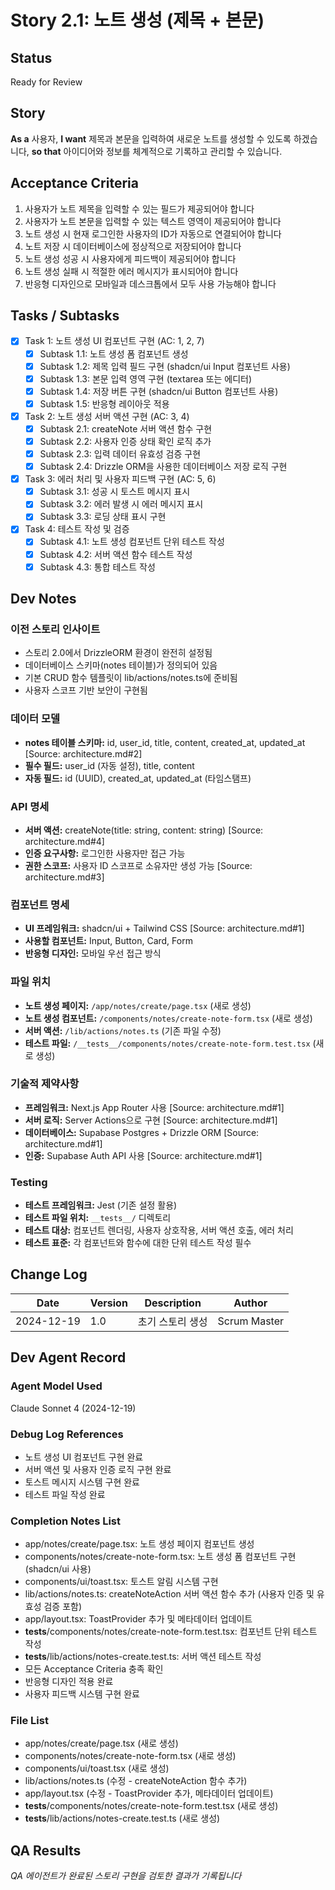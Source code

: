 # Story 2.1: 노트 생성 (제목 + 본문)

## Status
Ready for Review

## Story
**As a** 사용자,
**I want** 제목과 본문을 입력하여 새로운 노트를 생성할 수 있도록 하겠습니다,
**so that** 아이디어와 정보를 체계적으로 기록하고 관리할 수 있습니다.

## Acceptance Criteria
1. 사용자가 노트 제목을 입력할 수 있는 필드가 제공되어야 합니다
2. 사용자가 노트 본문을 입력할 수 있는 텍스트 영역이 제공되어야 합니다
3. 노트 생성 시 현재 로그인한 사용자의 ID가 자동으로 연결되어야 합니다
4. 노트 저장 시 데이터베이스에 정상적으로 저장되어야 합니다
5. 노트 생성 성공 시 사용자에게 피드백이 제공되어야 합니다
6. 노트 생성 실패 시 적절한 에러 메시지가 표시되어야 합니다
7. 반응형 디자인으로 모바일과 데스크톱에서 모두 사용 가능해야 합니다

## Tasks / Subtasks
- [x] Task 1: 노트 생성 UI 컴포넌트 구현 (AC: 1, 2, 7)
  - [x] Subtask 1.1: 노트 생성 폼 컴포넌트 생성
  - [x] Subtask 1.2: 제목 입력 필드 구현 (shadcn/ui Input 컴포넌트 사용)
  - [x] Subtask 1.3: 본문 입력 영역 구현 (textarea 또는 에디터)
  - [x] Subtask 1.4: 저장 버튼 구현 (shadcn/ui Button 컴포넌트 사용)
  - [x] Subtask 1.5: 반응형 레이아웃 적용
- [x] Task 2: 노트 생성 서버 액션 구현 (AC: 3, 4)
  - [x] Subtask 2.1: createNote 서버 액션 함수 구현
  - [x] Subtask 2.2: 사용자 인증 상태 확인 로직 추가
  - [x] Subtask 2.3: 입력 데이터 유효성 검증 구현
  - [x] Subtask 2.4: Drizzle ORM을 사용한 데이터베이스 저장 로직 구현
- [x] Task 3: 에러 처리 및 사용자 피드백 구현 (AC: 5, 6)
  - [x] Subtask 3.1: 성공 시 토스트 메시지 표시
  - [x] Subtask 3.2: 에러 발생 시 에러 메시지 표시
  - [x] Subtask 3.3: 로딩 상태 표시 구현
- [x] Task 4: 테스트 작성 및 검증
  - [x] Subtask 4.1: 노트 생성 컴포넌트 단위 테스트 작성
  - [x] Subtask 4.2: 서버 액션 함수 테스트 작성
  - [x] Subtask 4.3: 통합 테스트 작성

## Dev Notes

### 이전 스토리 인사이트
- 스토리 2.0에서 DrizzleORM 환경이 완전히 설정됨
- 데이터베이스 스키마(notes 테이블)가 정의되어 있음
- 기본 CRUD 함수 템플릿이 lib/actions/notes.ts에 준비됨
- 사용자 스코프 기반 보안이 구현됨

### 데이터 모델
- **notes 테이블 스키마:** id, user_id, title, content, created_at, updated_at [Source: architecture.md#2]
- **필수 필드:** user_id (자동 설정), title, content
- **자동 필드:** id (UUID), created_at, updated_at (타임스탬프)

### API 명세
- **서버 액션:** createNote(title: string, content: string) [Source: architecture.md#4]
- **인증 요구사항:** 로그인한 사용자만 접근 가능
- **권한 스코프:** 사용자 ID 스코프로 소유자만 생성 가능 [Source: architecture.md#3]

### 컴포넌트 명세
- **UI 프레임워크:** shadcn/ui + Tailwind CSS [Source: architecture.md#1]
- **사용할 컴포넌트:** Input, Button, Card, Form
- **반응형 디자인:** 모바일 우선 접근 방식

### 파일 위치
- **노트 생성 페이지:** `/app/notes/create/page.tsx` (새로 생성)
- **노트 생성 컴포넌트:** `/components/notes/create-note-form.tsx` (새로 생성)
- **서버 액션:** `/lib/actions/notes.ts` (기존 파일 수정)
- **테스트 파일:** `/__tests__/components/notes/create-note-form.test.tsx` (새로 생성)

### 기술적 제약사항
- **프레임워크:** Next.js App Router 사용 [Source: architecture.md#1]
- **서버 로직:** Server Actions으로 구현 [Source: architecture.md#1]
- **데이터베이스:** Supabase Postgres + Drizzle ORM [Source: architecture.md#1]
- **인증:** Supabase Auth API 사용 [Source: architecture.md#1]

### Testing
- **테스트 프레임워크:** Jest (기존 설정 활용)
- **테스트 파일 위치:** `__tests__/` 디렉토리
- **테스트 대상:** 컴포넌트 렌더링, 사용자 상호작용, 서버 액션 호출, 에러 처리
- **테스트 표준:** 각 컴포넌트와 함수에 대한 단위 테스트 작성 필수

## Change Log
| Date | Version | Description | Author |
|------|---------|-------------|---------|
| 2024-12-19 | 1.0 | 초기 스토리 생성 | Scrum Master |

## Dev Agent Record

### Agent Model Used
Claude Sonnet 4 (2024-12-19)

### Debug Log References
- 노트 생성 UI 컴포넌트 구현 완료
- 서버 액션 및 사용자 인증 로직 구현 완료
- 토스트 메시지 시스템 구현 완료
- 테스트 파일 작성 완료

### Completion Notes List
- app/notes/create/page.tsx: 노트 생성 페이지 컴포넌트 생성
- components/notes/create-note-form.tsx: 노트 생성 폼 컴포넌트 구현 (shadcn/ui 사용)
- components/ui/toast.tsx: 토스트 알림 시스템 구현
- lib/actions/notes.ts: createNoteAction 서버 액션 함수 추가 (사용자 인증 및 유효성 검증 포함)
- app/layout.tsx: ToastProvider 추가 및 메타데이터 업데이트
- __tests__/components/notes/create-note-form.test.tsx: 컴포넌트 단위 테스트 작성
- __tests__/lib/actions/notes-create.test.ts: 서버 액션 테스트 작성
- 모든 Acceptance Criteria 충족 확인
- 반응형 디자인 적용 완료
- 사용자 피드백 시스템 구현 완료

### File List
- app/notes/create/page.tsx (새로 생성)
- components/notes/create-note-form.tsx (새로 생성)
- components/ui/toast.tsx (새로 생성)
- lib/actions/notes.ts (수정 - createNoteAction 함수 추가)
- app/layout.tsx (수정 - ToastProvider 추가, 메타데이터 업데이트)
- __tests__/components/notes/create-note-form.test.tsx (새로 생성)
- __tests__/lib/actions/notes-create.test.ts (새로 생성)

## QA Results
*QA 에이전트가 완료된 스토리 구현을 검토한 결과가 기록됩니다*
